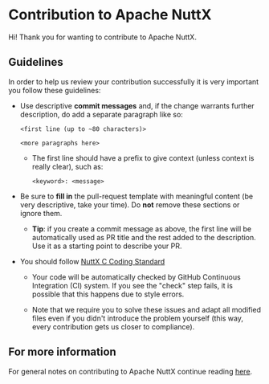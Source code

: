 # Contribution to Apache NuttX

Hi! Thank you for wanting to contribute to Apache NuttX.

## Guidelines

In order to help us review your contribution successfully
it is very important you follow these guidelines:

  * Use descriptive **commit messages** and, if the change
    warrants further description, do add a separate paragraph
    like so:

        <first line (up to ~80 characters)>

        <more paragraphs here>
        
    * The first line should have a prefix to give context
      (unless context is really clear), such as:
      
          <keyword>: <message>

  * Be sure to **fill in** the pull-request template with
    meaningful content (be very descriptive, take your time).
    Do **not** remove these sections or ignore them.

    * **Tip**: if you create a commit message as above, the
      first line will be automatically used as PR title
      and the rest added to the description. Use it as a
      starting point to describe your PR.

  * You should follow [NuttX C Coding Standard](https://nuttx.apache.org/docs/latest/contributing/coding_style.html)

    * Your code will be automatically checked by GitHub
      Continuous Integration (CI) system. If you see the
      "check" step fails, it is possible that this happens
      due to style errors.

    * Note that we require you to solve these issues
      and adapt all modified files even if you didn't
      introduce the problem yourself (this way, every
      contribution gets us closer to compliance).

## For more information

For general notes on contributing to Apache NuttX continue reading [here](https://nuttx.apache.org/docs/latest/contributing/index.html).
